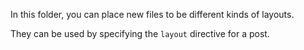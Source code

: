 In this folder, you can place new files to be different kinds of layouts.

They can be used by specifying the `layout` directive for a post.
